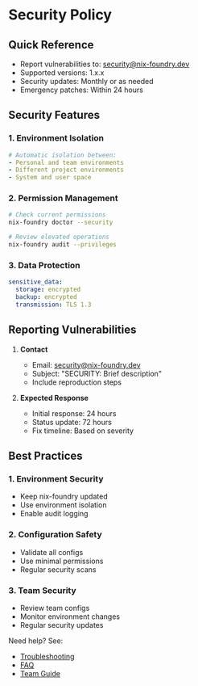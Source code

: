 # Security Policy

## Quick Reference

- Report vulnerabilities to: security@nix-foundry.dev
- Supported versions: 1.x.x
- Security updates: Monthly or as needed
- Emergency patches: Within 24 hours

## Security Features

### 1. Environment Isolation
```yaml
# Automatic isolation between:
- Personal and team environments
- Different project environments
- System and user space
```

### 2. Permission Management
```bash
# Check current permissions
nix-foundry doctor --security

# Review elevated operations
nix-foundry audit --privileges
```

### 3. Data Protection
```yaml
sensitive_data:
  storage: encrypted
  backup: encrypted
  transmission: TLS 1.3
```

## Reporting Vulnerabilities

1. **Contact**
   - Email: security@nix-foundry.dev
   - Subject: "SECURITY: Brief description"
   - Include reproduction steps

2. **Expected Response**
   - Initial response: 24 hours
   - Status update: 72 hours
   - Fix timeline: Based on severity

## Best Practices

### 1. Environment Security
- Keep nix-foundry updated
- Use environment isolation
- Enable audit logging

### 2. Configuration Safety
- Validate all configs
- Use minimal permissions
- Regular security scans

### 3. Team Security
- Review team configs
- Monitor environment changes
- Regular security updates

Need help? See:
- [Troubleshooting](TROUBLESHOOTING.md)
- [FAQ](FAQ.md)
- [Team Guide](TEAM.md)
